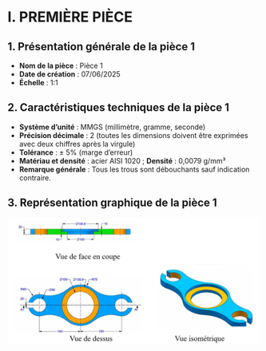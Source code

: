 # I. PREMIÈRE PIÈCE

## 1. Présentation générale de la pièce 1

- **Nom de la pièce** : Pièce 1  
- **Date de création** : 07/06/2025  
- **Échelle** : 1:1  

## 2. Caractéristiques techniques de la pièce 1

- **Système d’unité** : MMGS (millimètre, gramme, seconde)  
- **Précision décimale** : 2 (toutes les dimensions doivent être exprimées avec deux chiffres après la virgule)  
- **Tolérance** : ± 5% (marge d’erreur)  
- **Matériau et densité** : acier AISI 1020 ; **Densité** : 0,0079 g/mm³  
- **Remarque générale** : Tous les trous sont débouchants sauf indication contraire.
## 3. Représentation graphique de la pièce 1
<p align="center">
  <img src="./Images/150.png" alt="Image 1" width="600" />
</p>




